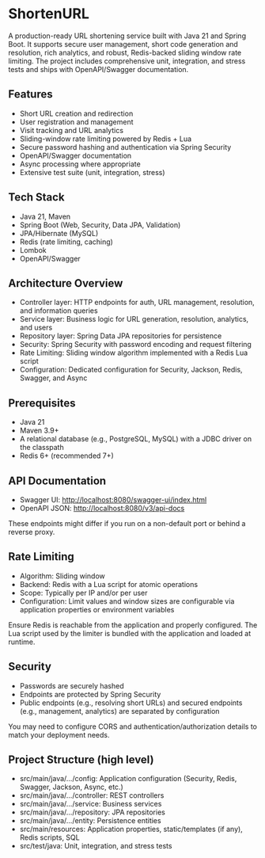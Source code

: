 # ShortenURL
A production-ready URL shortening service built with Java 21 and Spring Boot. 
It supports secure user management, short code generation and resolution, rich analytics, and robust, Redis-backed sliding window rate limiting. 
The project includes comprehensive unit, integration, and stress tests and ships with OpenAPI/Swagger documentation.

## Features
- Short URL creation and redirection
- User registration and management
- Visit tracking and URL analytics
- Sliding-window rate limiting powered by Redis + Lua
- Secure password hashing and authentication via Spring Security
- OpenAPI/Swagger documentation
- Async processing where appropriate
- Extensive test suite (unit, integration, stress)

## Tech Stack
- Java 21, Maven
- Spring Boot (Web, Security, Data JPA, Validation)
- JPA/Hibernate (MySQL)
- Redis (rate limiting, caching)
- Lombok
- OpenAPI/Swagger

## Architecture Overview
- Controller layer: HTTP endpoints for auth, URL management, resolution, and information queries
- Service layer: Business logic for URL generation, resolution, analytics, and users
- Repository layer: Spring Data JPA repositories for persistence
- Security: Spring Security with password encoding and request filtering
- Rate Limiting: Sliding window algorithm implemented with a Redis Lua script
- Configuration: Dedicated configuration for Security, Jackson, Redis, Swagger, and Async

## Prerequisites
- Java 21
- Maven 3.9+
- A relational database (e.g., PostgreSQL, MySQL) with a JDBC driver on the classpath
- Redis 6+ (recommended 7+)

## API Documentation
- Swagger UI: [http://localhost:8080/swagger-ui/index.html](http://localhost:8080/swagger-ui/index.html)
- OpenAPI JSON: [http://localhost:8080/v3/api-docs](http://localhost:8080/v3/api-docs)

These endpoints might differ if you run on a non-default port or behind a reverse proxy.
## Rate Limiting
- Algorithm: Sliding window
- Backend: Redis with a Lua script for atomic operations
- Scope: Typically per IP and/or per user
- Configuration: Limit values and window sizes are configurable via application properties or environment variables

Ensure Redis is reachable from the application and properly configured. The Lua script used by the limiter is bundled with the application and loaded at runtime.
## Security
- Passwords are securely hashed
- Endpoints are protected by Spring Security
- Public endpoints (e.g., resolving short URLs) and secured endpoints (e.g., management, analytics) are separated by configuration

You may need to configure CORS and authentication/authorization details to match your deployment needs.
## Project Structure (high level)
- src/main/java/.../config: Application configuration (Security, Redis, Swagger, Jackson, Async, etc.)
- src/main/java/.../controller: REST controllers
- src/main/java/.../service: Business services
- src/main/java/.../repository: JPA repositories
- src/main/java/.../entity: Persistence entities
- src/main/resources: Application properties, static/templates (if any), Redis scripts, SQL
- src/test/java: Unit, integration, and stress tests
